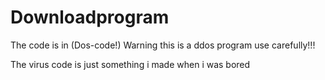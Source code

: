 # Downloadprogram
The code is in (Dos-code!)
Warning this is a ddos program use carefully!!!

The virus code is just something i made when i was bored
